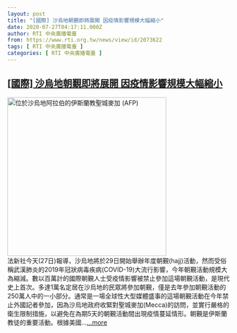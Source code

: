 ```yaml
---
layout: post
title: "[國際] 沙烏地朝覲即將展開 因疫情影響規模大幅縮小"
date: 2020-07-27T04:17:11.000Z
author: RTI 中央廣播電臺
from: https://www.rti.org.tw/news/view/id/2073622
tags: [ RTI 中央廣播電臺 ]
categories: [ RTI 中央廣播電臺 ]
---
```

<!--1595823431000-->
[[國際] 沙烏地朝覲即將展開 因疫情影響規模大幅縮小](https://www.rti.org.tw/news/view/id/2073622)
------

<div>
<img src="https://static.rti.org.tw/assets/thumbnails/2017/07/31/149952211561443.jpg" width="360" alt="位於沙烏地阿拉伯的伊斯蘭教聖城麥加 (AFP)" title="位於沙烏地阿拉伯的伊斯蘭教聖城麥加 (AFP)"><br>法新社今天(27日)報導，沙烏地將於29日開始舉辦年度朝覲(hajj)活動，然而受俗稱武漢肺炎的2019年冠狀病毒疾病(COVID-19)大流行影響，今年朝覲活動規模大為縮減。數以百萬計的國際朝覲人士受疫情影響被禁止參加這場朝覲活動，是現代史上首次。多達1萬名定居在沙烏地的民眾將參加朝覲，僅是去年參加朝覲活動的250萬人中的一小部分。通常是一場全球性大型媒體盛事的這場朝覲活動在今年禁止外國記者參加，因為沙烏地政府收緊對聖城麥加(Mecca)的訪問，並實行嚴格的衛生限制措施，以避免在為期5天的朝覲活動間出現疫情蔓延情形。朝覲是伊斯蘭教徒的重要活動。根據美國...<a target="_blank" href="https://www.rti.org.tw/news/view/id/2073622">...more</a>
</div>
